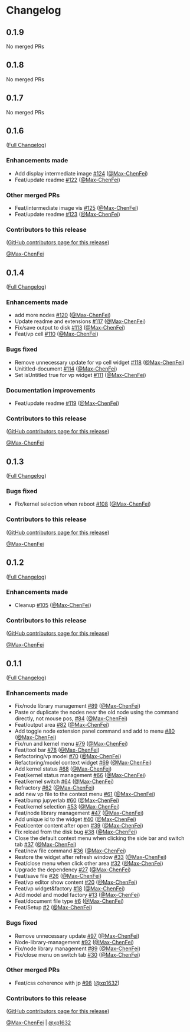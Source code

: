 # Changelog

<!-- <START NEW CHANGELOG ENTRY> -->

## 0.1.9

No merged PRs

<!-- <END NEW CHANGELOG ENTRY> -->

## 0.1.8

No merged PRs

## 0.1.7

No merged PRs

## 0.1.6

([Full Changelog](https://github.com/c3di/vp4jl/compare/v0.1.4...d9e6953fbccab93a98224798f5b359363e705969))

### Enhancements made

- Add display intermediate image [#124](https://github.com/c3di/vp4jl/pull/124) ([@Max-ChenFei](https://github.com/Max-ChenFei))
- Feat/update readme [#122](https://github.com/c3di/vp4jl/pull/122) ([@Max-ChenFei](https://github.com/Max-ChenFei))

### Other merged PRs

- Feat/intermediate image vis [#125](https://github.com/c3di/vp4jl/pull/125) ([@Max-ChenFei](https://github.com/Max-ChenFei))
- Feat/update readme [#123](https://github.com/c3di/vp4jl/pull/123) ([@Max-ChenFei](https://github.com/Max-ChenFei))

### Contributors to this release

([GitHub contributors page for this release](https://github.com/c3di/vp4jl/graphs/contributors?from=2023-09-13&to=2024-07-18&type=c))

[@Max-ChenFei](https://github.com/search?q=repo%3Ac3di%2Fvp4jl+involves%3AMax-ChenFei+updated%3A2023-09-13..2024-07-18&type=Issues)

## 0.1.4

([Full Changelog](https://github.com/Max-ChenFei/VisualProgramming4JupyterLab/compare/v0.1.3...52982f6f06b748b0a999052cee95b7d9c8510608))

### Enhancements made

- add more nodes [#120](https://github.com/Max-ChenFei/VisualProgramming4JupyterLab/pull/120) ([@Max-ChenFei](https://github.com/Max-ChenFei))
- Update readme and extensions [#117](https://github.com/Max-ChenFei/VisualProgramming4JupyterLab/pull/117) ([@Max-ChenFei](https://github.com/Max-ChenFei))
- Fix/save output to disk [#113](https://github.com/Max-ChenFei/VisualProgramming4JupyterLab/pull/113) ([@Max-ChenFei](https://github.com/Max-ChenFei))
- Feat/vp cell [#110](https://github.com/Max-ChenFei/VisualProgramming4JupyterLab/pull/110) ([@Max-ChenFei](https://github.com/Max-ChenFei))

### Bugs fixed

- Remove unnecessary update for vp cell widget [#118](https://github.com/Max-ChenFei/VisualProgramming4JupyterLab/pull/118) ([@Max-ChenFei](https://github.com/Max-ChenFei))
- Unititled-document [#114](https://github.com/Max-ChenFei/VisualProgramming4JupyterLab/pull/114) ([@Max-ChenFei](https://github.com/Max-ChenFei))
- Set isUntitled true for vp widget  [#111](https://github.com/Max-ChenFei/VisualProgramming4JupyterLab/pull/111) ([@Max-ChenFei](https://github.com/Max-ChenFei))

### Documentation improvements

- Feat/update readme [#119](https://github.com/Max-ChenFei/VisualProgramming4JupyterLab/pull/119) ([@Max-ChenFei](https://github.com/Max-ChenFei))

### Contributors to this release

([GitHub contributors page for this release](https://github.com/Max-ChenFei/VisualProgramming4JupyterLab/graphs/contributors?from=2023-08-05&to=2023-09-13&type=c))

[@Max-ChenFei](https://github.com/search?q=repo%3AMax-ChenFei%2FVisualProgramming4JupyterLab+involves%3AMax-ChenFei+updated%3A2023-08-05..2023-09-13&type=Issues)

## 0.1.3

([Full Changelog](https://github.com/Max-ChenFei/VisualProgramming4JupyterLab/compare/v0.1.2...1a66fb4a0938eb1e0d4b8d986595f698db398dda))

### Bugs fixed

- Fix/kernel selection when reboot [#108](https://github.com/Max-ChenFei/VisualProgramming4JupyterLab/pull/108) ([@Max-ChenFei](https://github.com/Max-ChenFei))

### Contributors to this release

([GitHub contributors page for this release](https://github.com/Max-ChenFei/VisualProgramming4JupyterLab/graphs/contributors?from=2023-08-04&to=2023-08-05&type=c))

[@Max-ChenFei](https://github.com/search?q=repo%3AMax-ChenFei%2FVisualProgramming4JupyterLab+involves%3AMax-ChenFei+updated%3A2023-08-04..2023-08-05&type=Issues)

## 0.1.2

([Full Changelog](https://github.com/Max-ChenFei/VisualProgramming4JupyterLab/compare/v0.1.1...0b58e4bc4ad0b53bd2a65b84f1a1f7edc38266d3))

### Enhancements made

- Cleanup [#105](https://github.com/Max-ChenFei/VisualProgramming4JupyterLab/pull/105) ([@Max-ChenFei](https://github.com/Max-ChenFei))

### Contributors to this release

([GitHub contributors page for this release](https://github.com/Max-ChenFei/VisualProgramming4JupyterLab/graphs/contributors?from=2023-08-04&to=2023-08-04&type=c))

[@Max-ChenFei](https://github.com/search?q=repo%3AMax-ChenFei%2FVisualProgramming4JupyterLab+involves%3AMax-ChenFei+updated%3A2023-08-04..2023-08-04&type=Issues)

## 0.1.1

([Full Changelog](https://github.com/Max-ChenFei/VisualProgramming4JupyterLab/compare/308159c55b7a3512b4286d71f3acf96b87c20435...4151f7b1b7427d82dca5f0673b0f762d3ca2150e))

### Enhancements made

- Fix/node library management [#89](https://github.com/Max-ChenFei/VisualProgramming4JupyterLab/pull/89) ([@Max-ChenFei](https://github.com/Max-ChenFei))
- Paste or duplicate the nodes near the old node using the command directly, not mouse pos, [#84](https://github.com/Max-ChenFei/VisualProgramming4JupyterLab/pull/84) ([@Max-ChenFei](https://github.com/Max-ChenFei))
- Feat/output area [#82](https://github.com/Max-ChenFei/VisualProgramming4JupyterLab/pull/82) ([@Max-ChenFei](https://github.com/Max-ChenFei))
- Add toggle node extension panel command and add to menu [#80](https://github.com/Max-ChenFei/VisualProgramming4JupyterLab/pull/80) ([@Max-ChenFei](https://github.com/Max-ChenFei))
- Fix/run and kernel menu [#79](https://github.com/Max-ChenFei/VisualProgramming4JupyterLab/pull/79) ([@Max-ChenFei](https://github.com/Max-ChenFei))
- Feat/tool bar [#78](https://github.com/Max-ChenFei/VisualProgramming4JupyterLab/pull/78) ([@Max-ChenFei](https://github.com/Max-ChenFei))
- Refactoring/vp model [#70](https://github.com/Max-ChenFei/VisualProgramming4JupyterLab/pull/70) ([@Max-ChenFei](https://github.com/Max-ChenFei))
- Refactoring/model context widget [#69](https://github.com/Max-ChenFei/VisualProgramming4JupyterLab/pull/69) ([@Max-ChenFei](https://github.com/Max-ChenFei))
- Add kernel status [#68](https://github.com/Max-ChenFei/VisualProgramming4JupyterLab/pull/68) ([@Max-ChenFei](https://github.com/Max-ChenFei))
- Feat/kernel status management [#66](https://github.com/Max-ChenFei/VisualProgramming4JupyterLab/pull/66) ([@Max-ChenFei](https://github.com/Max-ChenFei))
- Feat/kernel switch [#64](https://github.com/Max-ChenFei/VisualProgramming4JupyterLab/pull/64) ([@Max-ChenFei](https://github.com/Max-ChenFei))
- Refractory [#62](https://github.com/Max-ChenFei/VisualProgramming4JupyterLab/pull/62) ([@Max-ChenFei](https://github.com/Max-ChenFei))
- add new vp file to the context menu [#61](https://github.com/Max-ChenFei/VisualProgramming4JupyterLab/pull/61) ([@Max-ChenFei](https://github.com/Max-ChenFei))
- Feat/bump jupyerlab [#60](https://github.com/Max-ChenFei/VisualProgramming4JupyterLab/pull/60) ([@Max-ChenFei](https://github.com/Max-ChenFei))
- Feat/kernel selection [#53](https://github.com/Max-ChenFei/VisualProgramming4JupyterLab/pull/53) ([@Max-ChenFei](https://github.com/Max-ChenFei))
- Feat/node library management [#47](https://github.com/Max-ChenFei/VisualProgramming4JupyterLab/pull/47) ([@Max-ChenFei](https://github.com/Max-ChenFei))
- Add unique id to the widget [#40](https://github.com/Max-ChenFei/VisualProgramming4JupyterLab/pull/40) ([@Max-ChenFei](https://github.com/Max-ChenFei))
- Feat/center content after open [#39](https://github.com/Max-ChenFei/VisualProgramming4JupyterLab/pull/39) ([@Max-ChenFei](https://github.com/Max-ChenFei))
- Fix reload from the disk bug [#38](https://github.com/Max-ChenFei/VisualProgramming4JupyterLab/pull/38) ([@Max-ChenFei](https://github.com/Max-ChenFei))
- Close the default context menu when clicking the side bar and switch tab [#37](https://github.com/Max-ChenFei/VisualProgramming4JupyterLab/pull/37) ([@Max-ChenFei](https://github.com/Max-ChenFei))
- Feat/new file command [#36](https://github.com/Max-ChenFei/VisualProgramming4JupyterLab/pull/36) ([@Max-ChenFei](https://github.com/Max-ChenFei))
- Restore the widget after refresh window [#33](https://github.com/Max-ChenFei/VisualProgramming4JupyterLab/pull/33) ([@Max-ChenFei](https://github.com/Max-ChenFei))
- Feat/close menu when click other area [#32](https://github.com/Max-ChenFei/VisualProgramming4JupyterLab/pull/32) ([@Max-ChenFei](https://github.com/Max-ChenFei))
- Upgrade the dependency [#27](https://github.com/Max-ChenFei/VisualProgramming4JupyterLab/pull/27) ([@Max-ChenFei](https://github.com/Max-ChenFei))
- Feat/save file [#26](https://github.com/Max-ChenFei/VisualProgramming4JupyterLab/pull/26) ([@Max-ChenFei](https://github.com/Max-ChenFei))
- Feat/vp editor show content [#20](https://github.com/Max-ChenFei/VisualProgramming4JupyterLab/pull/20) ([@Max-ChenFei](https://github.com/Max-ChenFei))
- Feat/vp widget&factory [#18](https://github.com/Max-ChenFei/VisualProgramming4JupyterLab/pull/18) ([@Max-ChenFei](https://github.com/Max-ChenFei))
- Add model and model factory [#13](https://github.com/Max-ChenFei/VisualProgramming4JupyterLab/pull/13) ([@Max-ChenFei](https://github.com/Max-ChenFei))
- Feat/document file type [#6](https://github.com/Max-ChenFei/VisualProgramming4JupyterLab/pull/6) ([@Max-ChenFei](https://github.com/Max-ChenFei))
- Feat/Setup [#2](https://github.com/Max-ChenFei/VisualProgramming4JupyterLab/pull/2) ([@Max-ChenFei](https://github.com/Max-ChenFei))

### Bugs fixed

- Remove unnecessary update [#97](https://github.com/Max-ChenFei/VisualProgramming4JupyterLab/pull/97) ([@Max-ChenFei](https://github.com/Max-ChenFei))
- Node-library-management [#92](https://github.com/Max-ChenFei/VisualProgramming4JupyterLab/pull/92) ([@Max-ChenFei](https://github.com/Max-ChenFei))
- Fix/node library management [#89](https://github.com/Max-ChenFei/VisualProgramming4JupyterLab/pull/89) ([@Max-ChenFei](https://github.com/Max-ChenFei))
- Fix/close menu on switch tab [#30](https://github.com/Max-ChenFei/VisualProgramming4JupyterLab/pull/30) ([@Max-ChenFei](https://github.com/Max-ChenFei))

### Other merged PRs

- Feat/css coherence with jp [#98](https://github.com/Max-ChenFei/VisualProgramming4JupyterLab/pull/98) ([@xp1632](https://github.com/xp1632))

### Contributors to this release

([GitHub contributors page for this release](https://github.com/Max-ChenFei/VisualProgramming4JupyterLab/graphs/contributors?from=2023-04-17&to=2023-08-04&type=c))

[@Max-ChenFei](https://github.com/search?q=repo%3AMax-ChenFei%2FVisualProgramming4JupyterLab+involves%3AMax-ChenFei+updated%3A2023-04-17..2023-08-04&type=Issues) | [@xp1632](https://github.com/search?q=repo%3AMax-ChenFei%2FVisualProgramming4JupyterLab+involves%3Axp1632+updated%3A2023-04-17..2023-08-04&type=Issues)
